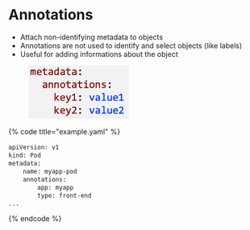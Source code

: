 # Annotations

* Attach non-identifying metadata to objects
* Annotations are not used to identify and select objects (like labels)
* Useful for adding informations about the object

<div align="left">

<figure><img src="../../.gitbook/assets/annotations.png" alt="" width="199"><figcaption></figcaption></figure>

</div>

{% code title="example.yaml" %}
```
apiVersion: v1
kind: Pod
metadata:
    name: myapp-pod
    annotations:
        app: myapp
        type: front-end
...
```
{% endcode %}
